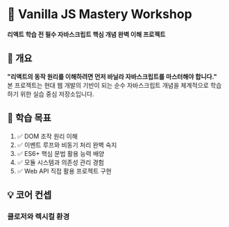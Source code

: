 # 🚀 Vanilla JS Mastery Workshop

**리액트 학습 전 필수 자바스크립트 핵심 개념 완벽 이해 프로젝트**

## 🌟 개요
**"리액트의 동작 원리를 이해하려면 먼저 바닐라 자바스크립트를 마스터해야 합니다."**  
본 프로젝트는 현대 웹 개발의 기반이 되는 순수 자바스크립트 개념을 체계적으로 학습하기 위한 실습 중심 저장소입니다.

## 🎯 학습 목표
1. ✅ DOM 조작 원리 이해
2. ✅ 이벤트 루프와 비동기 처리 완벽 숙지
3. ✅ ES6+ 핵심 문법 활용 능력 배양
4. ✅ 모듈 시스템과 의존성 관리 경험
5. ✅ Web API 직접 활용 프로젝트 구현

## 💡 코어 컨셉
### 클로저와 렉시컬 환경

